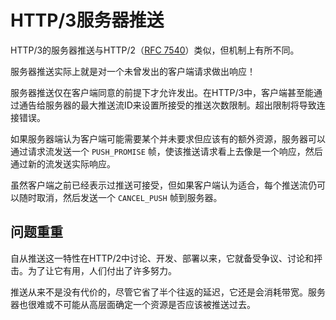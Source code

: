 # HTTP/3服务器推送

HTTP/3的服务器推送与HTTP/2（[RFC 7540](https://httpwg.org/specs/rfc7540.html)）类似，但机制上有所不同。

服务器推送实际上就是对一个未曾发出的客户端请求做出响应！

服务器推送仅在客户端同意的前提下才允许发出。在HTTP/3中，客户端甚至能通过通告给服务器的最大推送流ID来设置所接受的推送次数限制。超出限制将导致连接错误。

如果服务器端认为客户端可能需要某个并未要求但应该有的额外资源，服务器可以通过请求流发送一个 `PUSH_PROMISE` 帧，使该推送请求看上去像是一个响应，然后通过新的流发送实际响应。

虽然客户端之前已经表示过推送可接受，但如果客户端认为适合，每个推送流仍可以随时取消，然后发送一个 `CANCEL_PUSH` 帧到服务器。

## 问题重重

自从推送这一特性在HTTP/2中讨论、开发、部署以来，它就备受争议、讨论和抨击。为了让它有用，人们付出了许多努力。

推送从来不是没有代价的，尽管它省了半个往返的延迟，它还是会消耗带宽。服务器也很难或不可能从高层面确定一个资源是否应该被推送过去。
